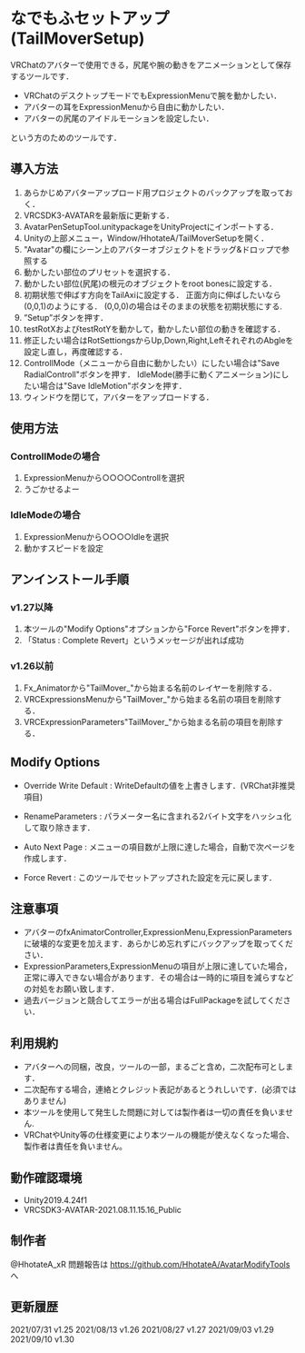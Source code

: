 # なでもふセットアップ(TailMoverSetup)

VRChatのアバターで使用できる，尻尾や腕の動きをアニメーションとして保存するツールです．

- VRChatのデスクトップモードでもExpressionMenuで腕を動かしたい．
- アバターの耳をExpressionMenuから自由に動かしたい．
- アバターの尻尾のアイドルモーションを設定したい．

という方のためのツールです．

## 導入方法
1. あらかじめアバターアップロード用プロジェクトのバックアップを取っておく．
2. VRCSDK3-AVATARを最新版に更新する．
3. AvatarPenSetupTool.unitypackageをUnityProjectにインポートする．
4. Unityの上部メニュー，Window/HhotateA/TailMoverSetupを開く．
5. "Avatar"の欄にシーン上のアバターオブジェクトをドラッグ&ドロップで参照する
6. 動かしたい部位のプリセットを選択する．
7. 動かしたい部位(尻尾)の根元のオブジェクトをroot bonesに設定する． 
8. 初期状態で伸ばす方向をTailAxiに設定する．
    正面方向に伸ばしたいなら(0,0,1)のようにする．
    (0,0,0)の場合はそのままの状態を初期状態にする.
9. ”Setup”ボタンを押す．
10. testRotXおよびtestRotYを動かして，動かしたい部位の動きを確認する．
11. 修正したい場合はRotSettiongsからUp,Down,Right,LeftそれぞれのAbgleを設定し直し，再度確認する．
12. ControllMode（メニューから自由に動かしたい）にしたい場合は"Save RadialControll"ボタンを押す．
    IdleMode(勝手に動くアニメーション)にしたい場合は"Save IdleMotion"ボタンを押す．
13. ウィンドウを閉じて，アバターをアップロードする．

## 使用方法
### ControllModeの場合
1. ExpressionMenuから○○○○Controllを選択
2. うごかせるよー
### IdleModeの場合
1. ExpressionMenuから○○○○Idleを選択
2. 動かすスピードを設定

## アンインストール手順
### v1.27以降
 1. 本ツールの"Modify Options"オプションから"Force Revert"ボタンを押す．
 2. 「Status : Complete Revert」というメッセージが出れば成功
### v1.26以前
1. Fx_Animatorから"TailMover_"から始まる名前のレイヤーを削除する．
2. VRCExpressionsMenuから"TailMover_"から始まる名前の項目を削除する．
3. VRCExpressionParameters"TailMover_"から始まる名前の項目を削除する．

## Modify Options
- Override Write Default : WriteDefaultの値を上書きします．(VRChat非推奨項目)
- RenameParameters : パラメーター名に含まれる2バイト文字をハッシュ化して取り除きます．
- Auto Next Page : メニューの項目数が上限に達した場合，自動で次ページを作成します．

- Force Revert : このツールでセットアップされた設定を元に戻します．

## 注意事項
- アバターのfxAnimatorController,ExpressionMenu,ExpressionParametersに破壊的な変更を加えます．あらかじめ忘れずにバックアップを取ってください．
- ExpressionParameters,ExpressionMenuの項目が上限に達していた場合，正常に導入できない場合があります．その場合は一時的に項目を減らすなどの対処をお願い致します．
- 過去バージョンと競合してエラーが出る場合はFullPackageを試してください．

## 利用規約
- アバターへの同梱，改良，ツールの一部，まるごと含め，二次配布可とします．
- 二次配布する場合，連絡とクレジット表記があるとうれしいです．(必須ではありません)
- 本ツールを使用して発生した問題に対しては製作者は一切の責任を負いません.
- VRChatやUnity等の仕様変更により本ツールの機能が使えなくなった場合、製作者は責任を負いません。

## 動作確認環境
- Unity2019.4.24f1
- VRCSDK3-AVATAR-2021.08.11.15.16_Public

## 制作者
@HhotateA_xR
問題報告は https://github.com/HhotateA/AvatarModifyTools へ

## 更新履歴
2021/07/31 v1.25
2021/08/13 v1.26
2021/08/27 v1.27
2021/09/03 v1.29
2021/09/10 v1.30